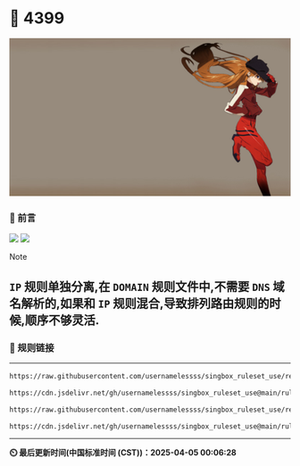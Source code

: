 
# 🧸 4399
![](https://raw.githubusercontent.com/usernamelessss/picture-bed/main/images/202504042256831.jpg)
### 📣 前言
![](https://shields.io/badge/-移除重复规则-ff69b4) ![](https://shields.io/badge/-IP&nbsp;规则单独存放不与&nbsp;DOMAIN&nbsp;等混合-green)
> [!NOTE]
**`IP` 规则单独分离,在 `DOMAIN` 规则文件中,不需要 `DNS` 域名解析的,如果和 `IP` 规则混合,导致排列路由规则的时候,顺序不够灵活.**
---

###  🔗 规则链接
---

```url
https://raw.githubusercontent.com/usernamelessss/singbox_ruleset_use/refs/heads/main/rule/4399/4399_No_IP.json
```

```url
https://cdn.jsdelivr.net/gh/usernamelessss/singbox_ruleset_use@main/rule/4399/4399_No_IP.json
```

```url
https://raw.githubusercontent.com/usernamelessss/singbox_ruleset_use/refs/heads/main/rule/4399/4399_No_IP.srs
```

```url
https://cdn.jsdelivr.net/gh/usernamelessss/singbox_ruleset_use@main/rule/4399/4399_No_IP.srs
```

---
**⏲️ 最后更新时间(中国标准时间 (CST))：2025-04-05 00:06:28**